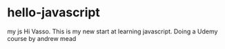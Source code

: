 # hello-javascript
my js 
Hi Vasso. This is my new start at learning javascript.
Doing a Udemy course by andrew mead 
